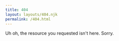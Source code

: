```yaml
---
title: 404
layout: layouts/404.njk
permalink: /404.html
---
```

Uh oh, the resource you requested isn't here. Sorry.
